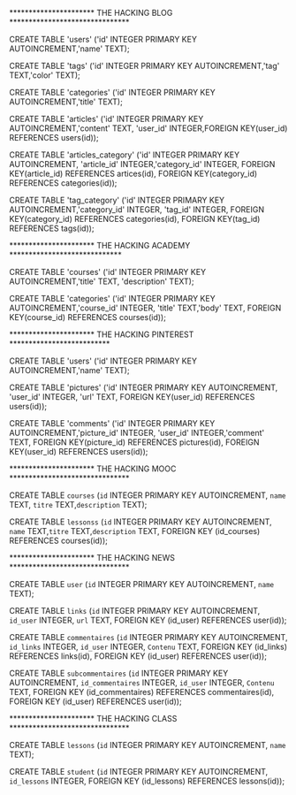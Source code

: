 

********************** THE HACKING BLOG *******************************

CREATE TABLE 'users' ('id' INTEGER PRIMARY KEY AUTOINCREMENT,'name' TEXT);

CREATE TABLE 'tags' ('id' INTEGER PRIMARY KEY AUTOINCREMENT,'tag' TEXT,'color' TEXT);

CREATE TABLE 'categories' ('id' INTEGER PRIMARY KEY AUTOINCREMENT,'title' TEXT);

CREATE TABLE 'articles' ('id' INTEGER PRIMARY KEY AUTOINCREMENT,'content' TEXT, 'user_id' INTEGER,FOREIGN KEY(user_id) REFERENCES users(id));

CREATE TABLE 'articles_category' ('id' INTEGER PRIMARY KEY AUTOINCREMENT, 'article_id' INTEGER,'category_id' INTEGER, FOREIGN KEY(article_id) REFERENCES artices(id), FOREIGN KEY(category_id) REFERENCES categories(id));

CREATE TABLE 'tag_category' ('id' INTEGER PRIMARY KEY AUTOINCREMENT,'category_id' INTEGER, 'tag_id' INTEGER, FOREIGN KEY(category_id) REFERENCES categories(id), FOREIGN KEY(tag_id) REFERENCES tags(id));


********************** THE HACKING ACADEMY *****************************

CREATE TABLE 'courses' ('id' INTEGER PRIMARY KEY AUTOINCREMENT,'title' TEXT, 'description' TEXT);

CREATE TABLE 'categories' ('id' INTEGER PRIMARY KEY AUTOINCREMENT,'course_id' INTEGER, 'title' TEXT,'body' TEXT, FOREIGN KEY(course_id) REFERENCES courses(id));



********************** THE HACKING PINTEREST **************************

CREATE TABLE 'users' ('id' INTEGER PRIMARY KEY AUTOINCREMENT,'name' TEXT);

CREATE TABLE 'pictures' ('id' INTEGER PRIMARY KEY AUTOINCREMENT, 'user_id' INTEGER, 'url' TEXT, FOREIGN KEY(user_id) REFERENCES users(id));

CREATE TABLE 'comments' ('id' INTEGER PRIMARY KEY AUTOINCREMENT,'picture_id' INTEGER,
'user_id' INTEGER,'comment' TEXT, FOREIGN KEY(picture_id) REFERENCES pictures(id), FOREIGN KEY(user_id) REFERENCES users(id));


********************** THE HACKING MOOC *******************************

CREATE TABLE `courses` (`id` INTEGER PRIMARY KEY AUTOINCREMENT, `name` TEXT, `titre` TEXT,`description` TEXT);

CREATE TABLE `lessonss` (`id` INTEGER PRIMARY KEY AUTOINCREMENT, `name` TEXT,`titre` TEXT,`description` TEXT, FOREIGN KEY (id_courses) REFERENCES courses(id));



********************** THE HACKING NEWS *******************************

CREATE TABLE `user` (`id` INTEGER PRIMARY KEY AUTOINCREMENT, `name` TEXT);

CREATE TABLE `links` (`id` INTEGER PRIMARY KEY AUTOINCREMENT, `id_user` INTEGER, `url` TEXT, FOREIGN KEY (id_user) REFERENCES user(id));

CREATE TABLE `commentaires` (`id` INTEGER PRIMARY KEY AUTOINCREMENT, `id_links` INTEGER, `id_user` INTEGER, `Contenu` TEXT,  FOREIGN KEY (id_links) REFERENCES links(id), FOREIGN KEY (id_user) REFERENCES user(id));

CREATE TABLE `subcommentaires` (`id` INTEGER PRIMARY KEY AUTOINCREMENT, `id_commentaires` INTEGER, `id_user` INTEGER, `Contenu` TEXT, FOREIGN KEY (id_commentaires) REFERENCES commentaires(id), FOREIGN KEY (id_user) REFERENCES user(id));


********************** THE HACKING CLASS *******************************

CREATE TABLE `lessons` (`id` INTEGER PRIMARY KEY AUTOINCREMENT, `name` TEXT);

CREATE TABLE `student` (`id` INTEGER PRIMARY KEY AUTOINCREMENT, `id_lessons` INTEGER, FOREIGN KEY (id_lessons) REFERENCES lessons(id));
